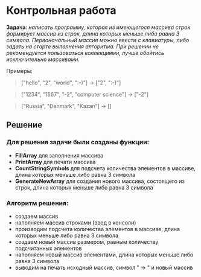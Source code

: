 # Контрольная работа

**Задача**: *написать программу, которая из имеющегося массива строк формирует массив из строк, длина которых меньше либо равна 3 символа. Первоначальный массив можно ввести с клавиатуры, либо задать на старте выполнения алгоритма. При решении не рекомендуется пользоваться коллекциями, лучше обойтись исключительно массивами.*

Примеры:

>["hello", "2", "world", ":-)"] -> ["2", ":-)"]

>["1234", "1567", "-2", "computer science"] -> ["-2"]

>["Russia", "Denmark", "Kazan"] -> []

## Решение

### Для решения задачи были созданы функции:
- **FillArray** для заполнения массива
- **PrintArray** для печати массива
- **CountStringSymbols** для подсчета количества элементов в массиве, длина которых меньше либо равна 3 символа
- **GenerateNewArray** для создания нового массива, состоящего из строк, длина которых меньше либо равна 3 символа

### Алгоритм решения:
- создаем массив
- наполняем массив строками (ввод в консоли)
- производим подсчета количества элементов в массиве, длина которых меньше либо равна 3 символа
- создаем новый массив размером, равным количеству подсчитанных элементов
- наполняем новый массив элементами, длина которых меньше либо равна 3 символа
- выводим на печать исходный массив, символ " -> " и новый массив